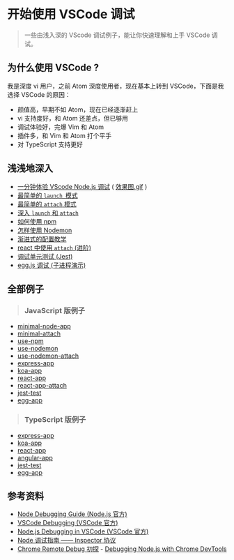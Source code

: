 # 开始使用 VSCode 调试

> 一些由浅入深的 VScode 调试例子，能让你快速理解和上手 VSCode 调试。

## 为什么使用 VSCode ?

我是深度 vi 用户，之前 Atom 深度使用者，现在基本上转到 VSCode，下面是我选择 VSCode 的原因：

- 颜值高，早期不如 Atom，现在已经逐渐赶上
- vi 支持度好，和 Atom 还差点，但已够用
- 调试体验好，完爆 Vim 和 Atom
- 插件多，和 Vim 和 Atom 打个平手
- 对 TypeScript 支持更好

## 浅浅地深入

- [一分钟体验 VScode Node.js 调试](JavaScript/minimal-node-app/README.md) ( [效果图.gif](screenshots/minimal-debug.gif) )
- [最简单的 `launch `模式](JavaScript/minimal-node-app/README.md)
- [最简单的 `attach` 模式](JavaScript/minimal-attach/README.md)
- [深入 `launch` 和 `attach`](docs/launch-and-attach.md)
- [如何使用 npm](JavaScript/use-npm/README.md)
- [怎样使用 Nodemon](JavaScript/use-nodemon/README.md)
- [渐进式的配置教学](docs/config-example.md)
- [react 中使用 `attach` (进阶)](JavaScript/react-app-attach/README.md)
- [调试单元测试 (Jest)](JavaScript/jest-test/README.md)
- [egg.js 调试 (子进程演示)](JavaScript/egg-app/README.md)

## 全部例子

> ### JavaScript 版例子

- [minimal-node-app](JavaScript/minimal-node-app/README.md)
- [minimal-attach](JavaScript/minimal-attach/README.md)
- [use-npm](JavaScript/use-npm/README.md)
- [use-nodemon](JavaScript/use-nodemon/README.md)
- [use-nodemon-attach](JavaScript/use-nodemon-attach/README.md)
- [express-app](JavaScript/express-app/README.md)
- [koa-app](JavaScript/koa-app/README.md)
- [react-app](JavaScript/react-app/README.md)
- [react-app-attach](JavaScript/react-app-attach/README.md)
- [jest-test](JavaScript/jest-test/README.md)
- [egg-app](JavaScript/egg-app/README.md)


> ### TypeScript 版例子

- [express-app](TypeScript/express-app/README.md)
- [koa-app](TypeScript/koa-app/README.md)
- [react-app](TypeScript/react-app/README.md)
- [angular-app](TypeScript/angular-app/README.md)
- [jest-test](TypeScript/jest-test/README.md)
- [egg-app](TypeScript/egg-app/README.md)

## 参考资料

- [Node Debugging Guide (Node.js 官方)](https://nodejs.org/en/docs/guides/debugging-getting-started/)
- [VSCode Debugging (VSCode 官方)](https://code.visualstudio.com/docs/editor/debugging)
- [Node.js Debugging in VSCode (VSCode 官方)](https://code.visualstudio.com/docs/nodejs/nodejs-debugging#_launch-configuration-support-for-npm-and-other-tools) 
- [Node 调试指南 —— Inspector 协议](https://zhuanlan.zhihu.com/p/30264842)
- [Chrome Remote Debug 初探](https://ielgnaw.com/article/Chrome-Remote-Debug) - [Debugging Node.js with Chrome DevTools](https://medium.com/@paul_irish/debugging-node-js-nightlies-with-chrome-devtools-7c4a1b95ae27)